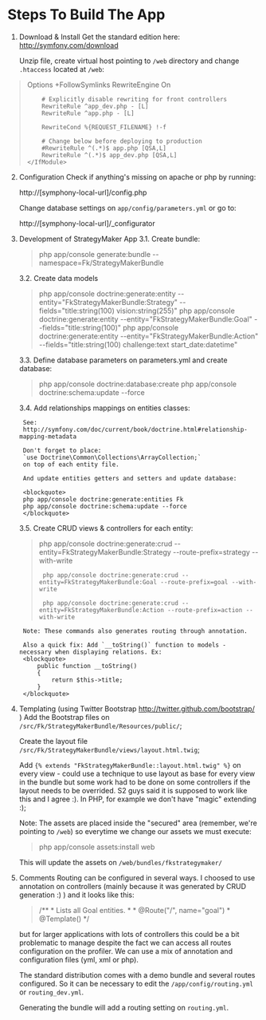 Steps To Build The App
======================

1. Download & Install
	Get the standard edition here:
	http://symfony.com/download

	Unzip file, create virtual host pointing to `/web` directory and change `.htaccess` located at `/web`:
<blockquote>
	<IfModule mod_rewrite.c>
	    Options +FollowSymlinks
	    RewriteEngine On

	    # Explicitly disable rewriting for front controllers
	    RewriteRule ^app_dev.php - [L]
	    RewriteRule ^app.php - [L]

	    RewriteCond %{REQUEST_FILENAME} !-f

	    # Change below before deploying to production
	    #RewriteRule ^(.*)$ app.php [QSA,L]
	    RewriteRule ^(.*)$ app_dev.php [QSA,L]
	</IfModule>
</blockquote>

2. Configuration
	Check if anything's missing on apache or php by running:

	http://[symphony-local-url]/config.php

	Change database settings on `app/config/parameters.yml` or go to:

	http://[symphony-local-url]/_configurator

3. Development of StrategyMaker App
	3.1. Create bundle:
	<blockquote>
		php app/console generate:bundle --namespace=Fk/StrategyMakerBundle
	</blockquote>

	3.2. Create data models
	<blockquote>
		php app/console doctrine:generate:entity --entity="FkStrategyMakerBundle:Strategy" --fields="title:string(100) vision:string(255)"
		php app/console doctrine:generate:entity --entity="FkStrategyMakerBundle:Goal" --fields="title:string(100)"
		php app/console doctrine:generate:entity --entity="FkStrategyMakerBundle:Action" --fields="title:string(100) challenge:text start_date:datetime"
	</blockquote>

	3.3. Define database parameters on parameters.yml and create database:
	<blockquote>
		php app/console doctrine:database:create
		php app/console doctrine:schema:update --force
	</blockquote>

	3.4. Add relationships mappings on entities classes:

		See:
		http://symfony.com/doc/current/book/doctrine.html#relationship-mapping-metadata

		Don't forget to place:
		`use Doctrine\Common\Collections\ArrayCollection;`
		on top of each entity file.

		And update entities getters and setters and update database:

		<blockquote>
		php app/console doctrine:generate:entities Fk
		php app/console doctrine:schema:update --force
		</blockquote>

	3.5. Create CRUD views & controllers for each entity:
	<blockquote>
		php app/console doctrine:generate:crud --entity=FkStrategyMakerBundle:Strategy --route-prefix=strategy --with-write

		php app/console doctrine:generate:crud --entity=FkStrategyMakerBundle:Goal --route-prefix=goal --with-write

		php app/console doctrine:generate:crud --entity=FkStrategyMakerBundle:Action --route-prefix=action --with-write
	</blockquote>

		Note: These commands also generates routing through annotation.

		Also a quick fix: Add `__toString()` function to models - necessary when displaying relations. Ex:
		<blockquote>
		    public function __toString()
		    {
		        return $this->title;
		    }
		</blockquote>

4. Templating (using Twitter Bootstrap http://twitter.github.com/bootstrap/ )
	Add the Bootstrap files on `/src/Fk/StrategyMakerBundle/Resources/public/`;
	
	Create the layout file `/src/Fk/StrategyMakerBundle/views/layout.html.twig`;
	
	Add `{% extends "FkStrategyMakerBundle::layout.html.twig" %}` on every view - could use a technique to use layout as base for every view in the bundle but some work had to be done on some controllers if the layout needs to be overrided. S2 guys said it is supposed to work like this and I agree :). In PHP, for example we don't have "magic" extending :);

	Note: The assets are placed inside the "secured" area (remember, we're pointing to `/web`) so everytime we change our assets we must execute:
		<blockquote>
		php app/console assets:install web
		</blockquote>
	This will update the assets on `/web/bundles/fkstrategymaker/`

5. Comments 
	Routing can be configured in several ways. I choosed to use annotation on controllers (mainly because it was generated by CRUD generation :) ) and it looks like this:
	<blockquote>
    /**
     * Lists all Goal entities.
     *
     * @Route("/", name="goal")
     * @Template()
     */
     </blockquote>
     but for larger applications with lots of controllers this could be a bit problematic to manage despite the fact we can access all routes configuration on the profiler. We can use a mix of annotation and configuration files (yml, xml or php).

     The standard distribution comes with a demo bundle and several routes configured. So it can be necessary to edit the `/app/config/routing.yml` or `routing_dev.yml`.

     Generating the bundle will add a routing setting on `routing.yml`.